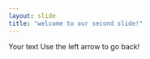 ```yaml
---
layout: slide
title: "welcome to our second slide!"
---
```

Your text
Use  the  left arrow  to go back!
